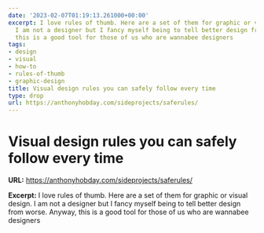 ```yaml
---
date: '2023-02-07T01:19:13.261000+00:00'
excerpt: I love rules of thumb. Here are a set of them for graphic or visual design.
  I am not a designer but I fancy myself being to tell better design from worse. Anyway,
  this is a good tool for those of us who are wannabee designers
tags:
- design
- visual
- how-to
- rules-of-thumb
- graphic-design
title: Visual design rules you can safely follow every time
type: drop
url: https://anthonyhobday.com/sideprojects/saferules/
---
```


# Visual design rules you can safely follow every time

**URL:** https://anthonyhobday.com/sideprojects/saferules/

**Excerpt:** I love rules of thumb. Here are a set of them for graphic or visual design. I am not a designer but I fancy myself being to tell better design from worse. Anyway, this is a good tool for those of us who are wannabee designers
